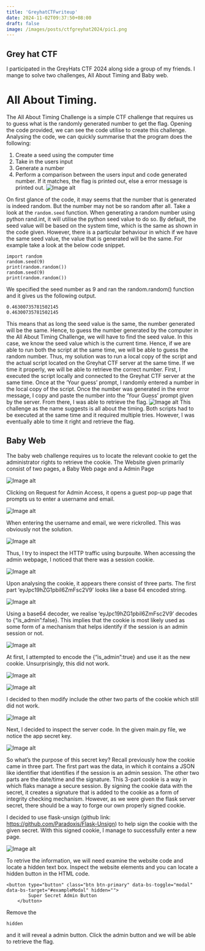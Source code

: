 ```yaml
---
title: 'GreyhatCTFwriteup'
date: 2024-11-02T09:37:50+08:00
draft: false
image: /images/posts/ctfgreyhat2024/pic1.png
---
```


## Grey hat CTF

I participated in the GreyHats CTF 2024 along side a group of my friends. I mange to solve two challenges, All About Timing and Baby web.  
# All About Timing.
The All About Timing Challenge is a simple CTF challenge that requires us to guess what is the randomly generated number to get the flag. 
Opening the code provided, we can see the code utilise to create this challenge. Analysing the code, we can quickly summarise that the program does the following:
1)	Create a seed using the computer time
2)	Take in the users input
3)	Generate a number
4)	Perform a comparison between the users input and code generated number. If it matches, the flag is printed out, else a error message is printed out. 
![Image alt](/images/posts/ctfgreyhat2024/pic1.png)
 
 On first glance of the code, it may seems that the number that is generated is indeed random. But the number may not be so random after all. Take a look at the <code>random.seed</code> function. 
When generating a random number using python rand.int, it will utilise the python seed value to do so. By default, the seed value will be based on the system time, which is the same as shown in the code given. However, there is a particular behaviour in which if we have the same seed value, the value that is generated will be the same. 
For example take a look at the below code snippet.
```
import random
random.seed(9)
print(random.random())
random.seed(9)
print(random.random())
```
We specified the seed number as 9 and ran the random.random() function and it gives us the following output.

```
0.46300735781502145
0.46300735781502145
```

This means that as long the seed value is the same, the number generated will be the same. Hence, to guess the number generated by the computer in the All About Timing Challenge, we will have to find the seed value. In this case, we know the seed value which is the current time. Hence, if we are able to run both the script at the same time, we will be able to guess the random number.
Thus, my solution was to run a local copy of the script and the actual script located on the Greyhat CTF server at the same time. If we time it properly, we will be able to retrieve the correct number. First, I executed the script locally and connected to the Greyhat CTF server at the same time. Once at the ‘Your guess’ prompt, I randomly entered a number in the local copy of the script. Once the number was generated in the error message, I copy and paste the number into the ‘Your Guess’ prompt given by the server. From there, I was able to retrieve the flag. 
![Image alt](/images/posts/ctfgreyhat2024/pic2.png)
This challenge as the name suggests is all about the timing. Both scripts had to be executed at the same time and it required multiple tries. However, I was eventually able to time it right and retrieve the flag. 
## Baby Web
The baby web challenge requires us to locate the relevant cookie to get the administrator rights to retrieve the cookie. 
The Website given primarily consist of two pages, a Baby Web page and a Admin Page

![Image alt](/images/posts/ctfgreyhat2024/pic3.png)
 
Clicking on Request for Admin Access, it opens a guest pop-up page that prompts us to enter a username and email.

![Image alt](/images/posts/ctfgreyhat2024/pic4.png)

When entering the username and email, we were rickrolled. This was obviously not the solution. 

![Image alt](/images/posts/ctfgreyhat2024/pic5.png)
 
Thus, I try to inspect the HTTP traffic using burpsuite.  When accessing the admin webpage, I noticed that there was a session cookie.  

![Image alt](/images/posts/ctfgreyhat2024/pic6.png)
 
Upon analysing the cookie, it appears there consist of three parts. The first part ‘eyJpc19hZG1pbiI6ZmFsc2V9’ looks like a base 64 encoded string. 

![Image alt](/images/posts/ctfgreyhat2024/pic7.png)
 
Using a base64 decoder, we realise ‘eyJpc19hZG1pbiI6ZmFsc2V9’ decodes to {“is_admin”:false}. This implies that the cookie is most likely used as some form of a mechanism that helps identify if the session is an admin session or not.  

![Image alt](/images/posts/ctfgreyhat2024/pic8.png)
 
At first, I attempted to encode the {“is_admin”:true} and use it as the new cookie. Unsurprisingly, this did not work. 
 
![Image alt](/images/posts/ctfgreyhat2024/pic9.png)

![Image alt](/images/posts/ctfgreyhat2024/pic10.png)
 
I decided to then modify include the other two parts of the cookie which still did not work. 

![Image alt](/images/posts/ctfgreyhat2024/pic11.png)
  
Next, I decided to inspect the server code. In the given main.py file, we notice the app secret key. 

![Image alt](/images/posts/ctfgreyhat2024/pic12.png)
 
So what’s the purpose of this secret key? Recall previously how the cookie came in three part. The first part was the data, in which it contains a JSON like identifier that identifies if the session is an admin session. The other two parts are the date/time and the signature. 
This 3-part cookie is a way in which flaks manage a secure session. By signing the cookie data with the secret, it creates a signature that is added to the cookie as a form of integrity checking mechanism. However, as we were given the flask server secret, there should be a way to forge our own properly signed cookie. 

I decided to use flask-unsign (github link: https://github.com/Paradoxis/Flask-Unsign) to help sign the cookie with the given secret. With this signed cookie, I manage to successfully enter a new page.

![Image alt](/images/posts/ctfgreyhat2024/pic13.jpg)

To retrive the information, we will need examine the website code and locate a hidden text box. Inspect the website elements and you can locate a hidden button in the HTML code.

```
<button type="button" class="btn btn-primary" data-bs-toggle="modal" data-bs-target="#exampleModal" hidden="">
        Super Secret Admin Button
    </button>
```

Remove the 
```
hidden
```
and it will reveal a admin button. Click the admin button and we will be able to retrieve the flag.

